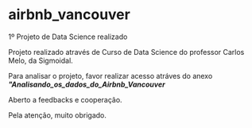 # airbnb_vancouver
1º Projeto de Data Science realizado


Projeto realizado através de Curso de Data Science do professor Carlos Melo, da Sigmoidal.

Para analisar o projeto, favor realizar acesso atráves do anexo ***"Analisando_os_dados_do_Airbnb_Vancouver***

Aberto a feedbacks e cooperação.

Pela atenção, muito obrigado.
